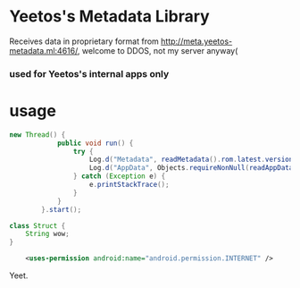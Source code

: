 # Yeetos's Metadata Library

Receives data in proprietary format from http://meta.yeetos-metadata.ml:4616/, welcome to DDOS, not my server anyway(

### used for Yeetos's internal apps only

# usage

```java
new Thread() {
            public void run() {
                try {
                    Log.d("Metadata", readMetadata().rom.latest.version);
                    Log.d("AppData", Objects.requireNonNull(readAppData(MainActivity.this, new Struct())).wow);
                } catch (Exception e) {
                    e.printStackTrace();
                }
            }
        }.start();

class Struct {
    String wow;
}
```

```xml
    <uses-permission android:name="android.permission.INTERNET" />
```

Yeet.
